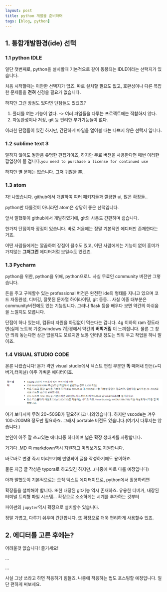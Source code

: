 ```yaml
---
layout: post
title: python 개발을 준비하며
tags: [blog, python]
---
```



## 1. 통합개발환경(ide) 선택

### 1.1 python IDLE

일단 첫번째로, python을 설치할때 기본적으로 같이 동봉되는 IDLE이라는 선택지가 있습니다.

처음 시작할때는 이만한 선택지가 없죠. 따로 설치할 필요도 없고, 호환성이나 다른 복잡한 문제들을 **전혀** 신경쓸 필요가 없습니다.

하지만 그런 장점도 있다면 단점들도 있겠죠?

1. 폴더를 여는 기능이 없다. -> 여러 파일들을 다루는 프로젝트에는 적합하지 않다.
2. 자동완성이나 저장, git 등 편리한 부가기능들이 없다.

이러한 단점들이 있긴 하지만, 간단하게 파일을 열어볼 때는 나쁘지 않은 선택지 입니다.

### 1.2 sublime text 3

말하지 않아도 될만큼 유명한 편집기이죠, 하지만 무료 버전을 사용한다면 매번 이러한 팝업창이 뜰 겁니다.`you need to purchase a license for continued use`

하지만 별 문제는 없습니다. 그저 귀찮을 뿐..

### 1.3 atom

자! 나왔습니다. github에서 개발하여 여러 패키지들과 깔끔한 ui, 많은 확장들..

python만 다룰것이 아니라면 atom은 상당히 좋은 선택입니다.

앞서 말했듯이 github에서 개발하였기에, git의 사용도 간편하며 쉽습니다.

한가지 단점이자 장점이 있습니다. 바로 처음에는 정말 기본적인 에디터만 존재한다는 거죠.

어떤 사람들에게는 깔끔하여 장점이 될수도 있고, 어떤 사람에게는 기능이 없어 흥미가 가지않는 **그저그런** 에디터처럼 보일수도 있겠죠.

### 1.3 Pycharm

python을 위한, python을 위해, python으로!.. 사실 무료인 community 버전만 그렇습니다.

돈을 주고 구매할수 있는 professional 버전은 완전한 ide의 형태를 지니고 있으며 코드 자동완성, 디버깅, 잘못된 문자열 하이라이팅, git 등등... 사실 이중 대부분은 community버전에도 있는 기능입니다. 그러나 flask 등을 배우다 보면 약간의 아쉬움을 느낄지도 모릅니다.

단점이 하나 있는데, 컴퓨터 자원을 아낌없이 먹는다는 겁니다. 4g 이하의 ram 정도라면(실제 노트북 기준)windows 7환경에서 약간의 **버벅거림** 이 느껴집니다. 물론 그 창만 띄워 놓는다면 상관 없을지도 모르지만 보통 인터넷 정도는 띄워 두고 작업을 하니 말이죠.

### 1.4 **VISUAL STUDIO CODE**

본론 나왔습니다! 본가 격인 visual studio에서 텍스트 편집 부분만 **똑** 떼어내 만든(+디버거,터미널) 아주 가벼운 에디터이죠.

![need](https://raw.githubusercontent.com/alfonso-john2021/alfonso-john2021.github.io/master/_posts/image/2021-02-19-003126.png)

여기 보다시피 무려 20~50GB가 필요하다고 나와있습니다. 하지만 vscode는 겨우 100~200MB 정도만 필요하죠. 그래서 portable 버전도 있습니다.(여기서 다루지는 않습니다.)

본인이 아주 잘 쓰고있는 에디터중 하나이며 넓은 확장 생태계를 자랑합니다.

거기다 .MD 즉 markdown역시 지원하고 미리보기도 지원합니다.

바로바로 변경 즉시 미리보기에 반영되어 글을 작성하기에도 용이하죠.

물론 지금 글 작성은 typora로 하고있긴 하지만...(나중에 따로 다룰 예정입니다)

아까 말했듯이 기본적으로는 오직 텍스트 에디터이므로, python에서 활용하려면

확장들을 설치해야 합니다. 또한 내장된 git기능 역시 존재하죠. 유용한 디버거, 내장된 터미널 트리형 파일 시스템... 확장으로 소소하게는 시계를 추가하는 것부터

파이썬의 `jupyter`역시 확장으로 설치할수 있습니다.

정말 가볍고, 다루기 쉬우며 간단합니다. 또 확장으로 더욱 편리하게 사용할수 있죠.

## 2. 에디터를 고른 후에는?

어려울것 없습니다! 즐기세요!

...

...

사실 그냥 쓰라고 하면 적응하기 힘들죠. 나중에 적응하는 법도 포스팅할 예정입니다. 일단 편하게 써보세요.
